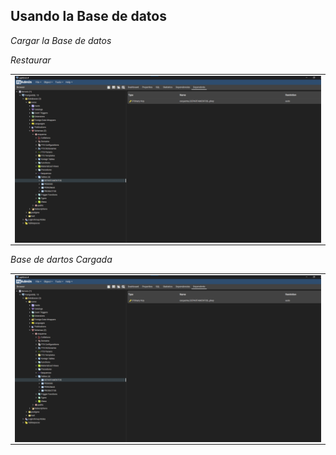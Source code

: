 ## Usando la Base de datos

_Cargar la Base de datos_


*Restaurar*

<table align="center">
  <tr>
    <td align="center" style="padding=0;width=50%;">
      <img align="center" style="padding=0;" src="./images/cargarBD.png" />
    </td>
  </tr>
</table>

*Base de dartos Cargada*

<table align="center">
  <tr>
    <td align="center" style="padding=0;width=50%;">
      <img align="center" style="padding=0;" src="./images/cargarBD.png" />
    </td>
  </tr>
</table>


